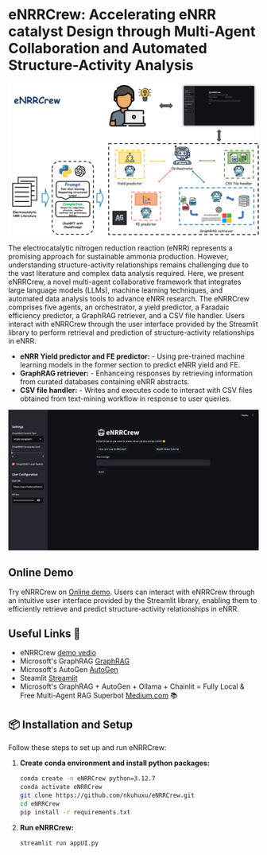 # eNRRCrew: Accelerating eNRR catalyst Design through Multi-Agent Collaboration and Automated Structure-Activity Analysis

![Graphical Abstract](https://github.com/nkuhuxu/eNRRCrew/blob/main/images/TOC.png)

The electrocatalytic nitrogen reduction reaction (eNRR) represents a promising approach for sustainable ammonia production. However, understanding structure-activity relationships remains challenging due to the vast literature and complex data analysis required. Here, we present eNRRCrew, a novel multi-agent collaborative framework that integrates large language models (LLMs), machine learning techniques, and automated data analysis tools to advance eNRR research. The eNRRCrew comprises five agents, an orchestrator, a yield predictor, a Faradaic efficiency predictor, a GraphRAG retriever, and a CSV file handler. Users interact with eNRRCrew through the user interface provided by the Streamlit library to perform retrieval and prediction of structure-activity relationships in eNRR. 

 - **eNRR Yield predictor and FE predictor:** - Using pre-trained machine learning models in the former section to predict eNRR yield and FE.
 - **GraphRAG retriever:** - Enhanceing responses by retrieving information from curated databases containing eNRR abstracts.
 - **CSV file handler:** - Writes and executes code to interact with CSV files obtained from text-mining workflow in response to user queries.

![Main Interfacce](https://github.com/nkuhuxu/eNRRCrew/blob/main/images/Main_Interfacce.png)

## Online Demo

Try eNRRCrew on [Online demo](https://enrrcrew.streamlit.app/). Users can interact with eNRRCrew through an intuitive user interface provided by the Streamlit library, enabling them to efficiently retrieve and predict structure-activity relationships in eNRR. 


## Useful Links 🔗

- eNRRCrew [demo vedio](https://youtu.be/KP-TBl0QJcY)
- Microsoft's GraphRAG [GraphRAG](https://github.com/microsoft/graphrag)
- Microsoft's AutoGen [AutoGen](https://github.com/microsoft/autogen)
- Steamlit [Streamlit](https://streamlit.io/)
- Microsoft's GraphRAG + AutoGen + Ollama + Chainlit = Fully Local & Free Multi-Agent RAG Superbot [Medium.com](https://medium.com/@karthik.codex/microsofts-graphrag-autogen-ollama-chainlit-fully-local-free-multi-agent-rag-superbot-61ad3759f06f) 📚



## 📦 Installation and Setup 

Follow these steps to set up and run eNRRCrew:

1. **Create conda environment and install python packages:**
    ```bash
   conda create -n eNRRCrew python=3.12.7
   conda activate eNRRCrew
   git clone https://github.com/nkuhuxu/eNRRCrew.git
   cd eNRRCrew
   pip install -r requirements.txt
    ```    

2. **Run eNRRCrew:**
    ```bash
    streamlit run appUI.py
    ```                


